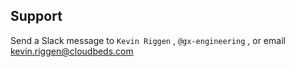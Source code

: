 ## Support
Send a Slack message to `Kevin Riggen` , `@gx-engineering` , or email kevin.riggen@cloudbeds.com